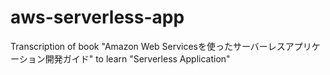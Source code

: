 # aws-serverless-app
 Transcription of book "Amazon Web Servicesを使ったサーバーレスアプリケーション開発ガイド" to learn "Serverless Application"
